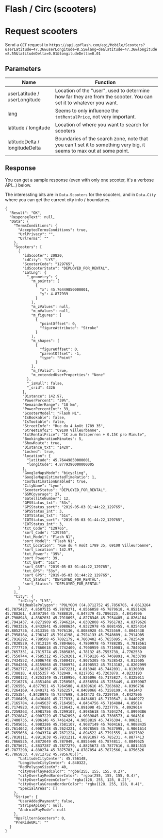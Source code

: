 # Flash / Circ (scooters)

# Request scooters

Send a `GET` request to `https://api.goflash.com/api/Mobile/Scooters?userLatitude=47.36&userLongitude=8.55&lang=de&latitude=47.36&longitude=8.55&latitudeDelta=0.01&longitudeDelta=0.01`

## Parameters

| Name  | Function |
| ------------- | ------------- |
| userLatitude / userLongitude | Location of the "user", used to determine how far they are from the scooter. You can set it to whatever you want.  |
| lang | Seems to only influence the `txtRentalPrice`, not very important.  |
| latitude / longitude | Location of where you want to search for scooters  |
| latitudeDelta / longitudeDelta | Boundaries of the search zone, note that you can't set it to something very big, it seems to max out at some point.  |

## Response

You can get a sample response (even with only one scooter, it's a verbose API...) below.

The interessting bits are in `Data.Scooters` for the scooters, and in `Data.City` where you can get the current city info / boundaries.

````
{
  "Result": "OK",
  "ResponseText": null,
  "Data": {
    "TermsConditions": {
      "AcceptedTermsConditions": true,
      "UrlPrivacy": "",
      "UrlTerms": ""
    },
    "Scooters": [
      {
        "idScooter": 20820,
        "idCity": "LYS",
        "ScooterCode": "129765",
        "idScooterState": "DEPLOYED_FOR_RENTAL",
        "LatLng": {
          "_geometry": {
            "m_points": [
              {
                "x": 45.76449850000001,
                "y": 4.877939
              }
            ],
            "m_zValues": null,
            "m_mValues": null,
            "m_figures": [
              {
                "pointOffset": 0,
                "figureAttribute": "Stroke"
              }
            ],
            "m_shapes": [
              {
                "figureOffset": 0,
                "parentOffset": -1,
                "type": "Point"
              }
            ],
            "m_fValid": true,
            "m_extendedUserProperties": "None"
          },
          "_isNull": false,
          "_srid": 4326
        },
        "Distance": 142.97,
        "PowerPercent": "39%",
        "RemainderRange": "18 km",
        "PowerPercentInt": 39,
        "ScooterModel": "Flash N1",
        "IsBookable": false,
        "IsTootable": false,
        "StreetInfo": "Rue du 4 Août 1789 35",
        "StreetInfo2": "69100 Villeurbanne",
        "txtRentalPrice": "1€ zum Entsperren + 0.15€ pro Minute",
        "BookingDurationMinutes": 5,
        "ShowRoute": true,
        "Distance_txt": "142m",
        "Locked": true,
        "location": {
          "latitude": 45.76449850000001,
          "longitude": 4.8779390000000005
        },
        "GoogleMapsMode": "bicycling",
        "GoogleMapsEstimatedTimeRatio": 1,
        "CostEstimationEnabled": true,
        "CityName": "Lyon",
        "ScooterStatus": "DEPLOYED_FOR_RENTAL",
        "GSMCoverage": 27,
        "SatelliteNumber": 12,
        "GPSStatus_txt": "53s",
        "GPSStatus_sort": "2019-05-03 01:44:22_129765",
        "GPSStatus_int": 3,
        "IOTStatus_txt": "51s",
        "IOTStatus_sort": "2019-05-03 01:44:22_129765",
        "IOTStatus_int": 3,
        "txt_Code": "129765",
        "sort_Code": "129765",
        "txt_Model": "Flash N1",
        "sort_Model": "Flash N1",
        "txt_Location": "Rue du 4 Août 1789 35, 69100 Villeurbanne",
        "sort_Location": 142.97,
        "txt_Power": "39%",
        "sort_Power": 39,
        "txt_GSM": "51s",
        "sort_GSM": "2019-05-03 01:44:22_129765",
        "txt_GPS": "53s",
        "sort_GPS": "2019-05-03 01:44:22_129765",
        "txt_Status": "DEPLOYED_FOR_RENTAL",
        "sort_Status": "DEPLOYED_FOR_RENTAL"
      }
    ],
    "City": {
      "idCity": "LYS",
      "RideablePolygon": "POLYGON ((4.8712752 45.7856705, 4.8613264 45.7875427, 4.8587515 45.7878271, 4.8566058 45.7879618, 4.8521426 45.788261, 4.8497394 45.7888819, 4.847379 45.7896225, 4.8414996 45.7908943, 4.8362031 45.7918695, 4.8278346 45.7934405, 4.8264184 45.7941437, 4.8271909 45.7946224, 4.8302808 45.7961783, 4.8379626 45.7983326, 4.8432841 45.8088634, 4.8322978 45.8081455, 4.8254314 45.8052736, 4.813356 45.7976136, 4.8088928 45.7925569, 4.8043438 45.7958184, 4.796147 45.7914198, 4.7924133 45.7948609, 4.7914905 45.7916292, 4.788508 45.7882179, 4.7860402 45.7855095, 4.7825428 45.7820529, 4.7812124 45.7804666, 4.7809978 45.7788205, 4.7818561 45.7777729, 4.7860618 45.7742409, 4.7900959 45.7710081, 4.7849248 45.7657331, 4.7815774 45.7605836, 4.78132 45.7553738, 4.7762559 45.7550744, 4.7685312 45.7520201, 4.7759126 45.7469891, 4.7833799 45.7434552, 4.8006748 45.7500437, 4.8075305 45.7538542, 4.813605 45.7504268, 4.8159868 45.7500974, 4.8190552 45.7513102, 4.8202999 45.7502777, 4.8158367 45.7472231, 4.813948 45.7442091, 4.8130039 45.738818, 4.8155357 45.732049, 4.8217851 45.7203878, 4.8233193 45.7200132, 4.8253149 45.7180956, 4.826096 45.7175827, 4.8325011 45.7216276, 4.8351404 45.7250505, 4.8356554 45.7255449, 4.8359987 45.726556, 4.8377951 45.7264508, 4.8389616 45.7263682, 4.8396736 45.7264169, 4.840171 45.7262257, 4.8409066 45.7258109, 4.841443 45.725354, 4.8420975 45.7247698, 4.842473 45.7239759, 4.8427505 45.7186495, 4.8430401 45.717833, 4.8434601 45.7170547, 4.8440272 45.7165784, 4.8445637 45.7164585, 4.8454756 45.7164884, 4.85614 45.7174923, 4.8778801 45.719643, 4.891098 45.7237776, 4.8929614 45.7259263, 4.8981756 45.7299107, 4.8985618 45.7304274, 4.8999386 45.7328847, 4.9007229 45.7342093, 4.9039845 45.7386573, 4.904316 45.7400735, 4.906146 45.7461424, 4.9058819 45.7476304, 4.906311 45.7505651, 4.9083286 45.7581107, 4.9087149 45.7604161, 4.9088435 45.7614042, 4.9087148 45.7624221, 4.9078565 45.7637095, 4.9061614 45.7655656, 4.9043374 45.7671224, 4.894522 45.7791555, 4.8927302 45.7810111, 4.8911638 45.7831211, 4.8891897 45.785231, 4.8877413 45.7866525, 4.8872049 45.787049, 4.8855446 45.7874811, 4.8849625 45.7875671, 4.8837287 45.7877279, 4.8825673 45.7877616, 4.8814515 45.7877298, 4.880274 45.7875783, 4.8787854 45.7872566, 4.8756526 45.7865833, 4.8712752 45.7856705))",
      "LatitudeCityCenter": 45.756148,
      "LongitudeCityCenter": 4.840322,
      "RedPolygonSizeKm": 40,
      "cityOverlayRedColor": "rgba(255, 155, 155, 0.2)",
      "cityOverlayRedBorderColor": "rgba(255, 155, 155, 0.4)",
      "cityOverlayGreenColor": "rgba(128, 255, 128, 0.2)",
      "cityOverlayGreenBorderColor": "rgba(128, 255, 128, 0.4)",
      "SpecialAreas": []
    },
    "Stripe": {
      "UserAddedPayment": false,
      "StripeApiKey": null,
      "AndroidPayMode": null
    },
    "OpsFilternScooters": 0,
    "PreRideURL": ""
  }
}
````
